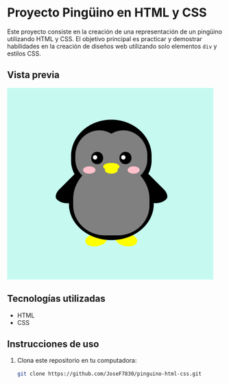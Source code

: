 # Proyecto Pingüino en HTML y CSS

Este proyecto consiste en la creación de una representación de un pingüino utilizando HTML y CSS. El objetivo principal es practicar y demostrar habilidades en la creación de diseños web utilizando solo elementos `div` y estilos CSS.

## Vista previa

![Pingüino](images/pinguino.png)

## Tecnologías utilizadas

- HTML
- CSS

## Instrucciones de uso

1. Clona este repositorio en tu computadora:

   ```bash
   git clone https://github.com/JoseF7830/pinguino-html-css.git
